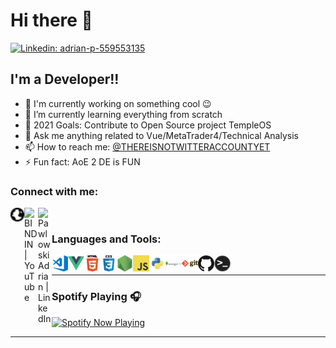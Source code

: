 # Hi there 👋

[![Linkedin: adrian-p-559553135](https://img.shields.io/badge/-Adrian%20Pawlowski-blue?style=flat-square&logo=Linkedin&logoColor=white&link=https://www.linkedin.com/in/lhs-santos/)](https://www.linkedin.com/in/adrian-p-559553135/)
<br />

## I'm a Developer!!

- 🔭 I'm currently working on something cool :wink:
- 🌱 I’m currently learning everything from scratch
- 🥅 2021 Goals: Contribute to Open Source project TempleOS
- 💬 Ask me anything related to Vue/MetaTrader4/Technical Analysis
- 📫 How to reach me: [@THEREISNOTWITTERACCOUNTYET](https://twitter.com/THEREISNOTWITTERACCOUNTYET)
- ⚡ Fun fact: AoE 2 DE is FUN

### Connect with me:

[<img align="left" alt="vanderhedge.com" width="22px" src="https://raw.githubusercontent.com/iconic/open-iconic/master/svg/globe.svg" />][website]
[<img align="left" alt="BINDIN | YouTube" width="22px" src="https://cdn.jsdelivr.net/npm/simple-icons@v3/icons/youtube.svg" />][youtube]
[<img align="left" alt="PawlowskiAdrian | LinkedIn" width="22px" src="https://cdn.jsdelivr.net/npm/simple-icons@v3/icons/linkedin.svg" />][linkedin]

<br />

### Languages and Tools:

<img align="left" alt="Visual Studio Code" width="26px" src="https://raw.githubusercontent.com/github/explore/80688e429a7d4ef2fca1e82350fe8e3517d3494d/topics/visual-studio-code/visual-studio-code.png" />
<img align="left" alt="Vue" width="26px" src="https://raw.githubusercontent.com/github/explore/80688e429a7d4ef2fca1e82350fe8e3517d3494d/topics/vue/vue.png" />
<img align="left" alt="HTML5" width="26px" src="https://raw.githubusercontent.com/github/explore/80688e429a7d4ef2fca1e82350fe8e3517d3494d/topics/html/html.png" />
<img align="left" alt="CSS3" width="26px" src="https://raw.githubusercontent.com/github/explore/80688e429a7d4ef2fca1e82350fe8e3517d3494d/topics/css/css.png" />
<img align="left" alt="Node.js" width="26px" src="https://raw.githubusercontent.com/github/explore/80688e429a7d4ef2fca1e82350fe8e3517d3494d/topics/nodejs/nodejs.png" />
<img align="left" alt="JavaScript" width="26px" src="https://raw.githubusercontent.com/github/explore/80688e429a7d4ef2fca1e82350fe8e3517d3494d/topics/javascript/javascript.png" >
<img align="left" alt="Python" width="26px" src="https://raw.githubusercontent.com/github/explore/80688e429a7d4ef2fca1e82350fe8e3517d3494d/topics/python/python.png" />
<img align="left" alt="MongoDB" width="26px" src="https://raw.githubusercontent.com/github/explore/80688e429a7d4ef2fca1e82350fe8e3517d3494d/topics/mongodb/mongodb.png" />
<img align="left" alt="Git" width="26px" src="https://raw.githubusercontent.com/github/explore/80688e429a7d4ef2fca1e82350fe8e3517d3494d/topics/git/git.png" />
<img align="left" alt="GitHub" width="26px" src="https://raw.githubusercontent.com/github/explore/78df643247d429f6cc873026c0622819ad797942/topics/github/github.png" />
<img align="left" alt="Terminal" width="26px" src="https://raw.githubusercontent.com/github/explore/80688e429a7d4ef2fca1e82350fe8e3517d3494d/topics/terminal/terminal.png" />
<br />

---

### Spotify Playing 🎧

[<img src="https://now-playing-pawlowskiadrian.vercel.app/api/spotify-playing" alt="Spotify Now Playing" width="350" />](https://open.spotify.com/user/petroniusz2009)

---

[website]: https://vanderhedge.com
[youtube]: https://youtube.com/bindin
[linkedin]: linkedin.com/in/adrian-p-559553135
